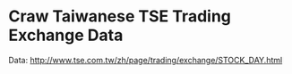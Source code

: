 # Craw Taiwanese TSE Trading Exchange Data
Data:
http://www.tse.com.tw/zh/page/trading/exchange/STOCK_DAY.html
